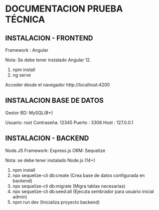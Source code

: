 
# DOCUMENTACION PRUEBA TÉCNICA


## INSTALACION - FRONTEND

Framework : Angular

Nota: Se debe tener instalado Angular 12.

1. npm install
2. ng serve

Acceder desde el navegador http://localhost:4200

## INSTALACION BASE DE DATOS

Gestor BD: MySQL(8+)

Usuario: root 
Contraseña: 12345
Puerto : 3306
Host : 127.0.0.1


## INSTALACION - BACKEND

Node.JS
Framework: Express.js
ORM: Sequelize

Nota: se debe tener instalado Node.js (14+)

1. npm install
2. npx sequelize-cli db:create (Crea base de datos configurada en backend)
3. npx sequelize-cli db:migrate (Migra tablas necesarias)
4. npx sequelize-cli db:seed:all (Ejecuta sembrador para usuario inicial admin)
5. npm run dev (Inicializa proyecto backend)

